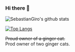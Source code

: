 ### Hi there 👋
![SebastianGiro's github stats](https://github-readme-stats.vercel.app/api?username=SebastianGiro&count_private=true&show_icons=true&theme=material-palenight)

[![Top Langs](https://github-readme-stats.vercel.app/api/top-langs/?username=SebastianGiro)](https://github.com/SebastianGiro/github-readme-stats)
<br/>

~~Proud owner of a ginger cat.~~
<br/>
Prod owner of two ginger cats.

